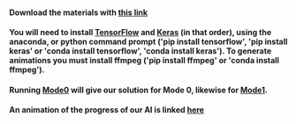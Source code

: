 #### Download the materials with [this link](https://github.com/ShafiatD/Landing-a-Rocket-Using-Machine-Learning/archive/master.zip)

#### You will need to install [TensorFlow](https://www.tensorflow.org/install/) and [Keras](https://keras.io/#installation) (in that order), using the anaconda, or python command prompt ('pip install tensorflow', 'pip install keras' or 'conda install tensorflow', 'conda install keras'). To generate animations you must install ffmpeg ('pip install ffmpeg' or 'conda install ffmpeg').

#### Running [Mode0](https://github.com/ShafiatD/Landing-a-Rocket-Using-Machine-Learning/blob/master/Mode1.py) will give our solution for Mode 0, likewise for [Mode1](https://github.com/ShafiatD/Landing-a-Rocket-Using-Machine-Learning/blob/master/Mode1.py). 

#### An animation of the progress of our AI is linked [here](https://youtu.be/eLRGbgNjhpk)
